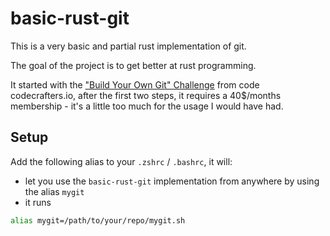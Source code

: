 # basic-rust-git

This is a very basic and partial rust implementation of git.

The goal of the project is to get better at rust programming.

It started with the ["Build Your Own Git" Challenge](https://codecrafters.io/challenges/git) from code codecrafters.io, after the first two steps, it requires a 40$/months membership - it's a little too much for the usage I would have had.

## Setup

Add the following alias to your `.zshrc` / `.bashrc`, it will:

- let you use the `basic-rust-git` implementation from anywhere by using the alias `mygit`
- it runs

```sh
alias mygit=/path/to/your/repo/mygit.sh
```

